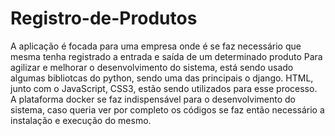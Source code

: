 # Registro-de-Produtos
A aplicação é focada para uma empresa onde é se faz necessário que   mesma tenha registrado a entrada e saída de um determinado produto
Para agilizar e melhorar o desenvolvimento do sistema, está sendo usado algumas bibliotcas do python, sendo uma das principais o django.
HTML, junto com o JavaScript, CSS3, estão sendo utilizados para esse processo.
A plataforma docker se faz indispensável para o desenvolvimento do sistema, caso queria ver por completo os códigos se faz então necessário a instalação e execução do mesmo.

